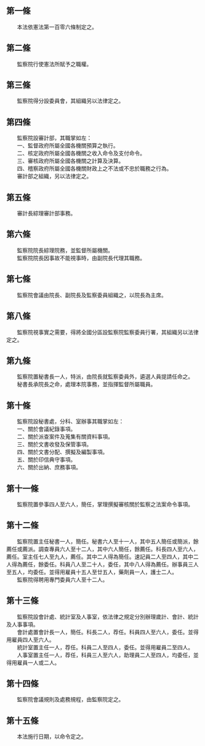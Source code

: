 第一條 
-------
　　本法依憲法第一百零六條制定之。  


第二條 
-------
　　監察院行使憲法所賦予之職權。  


第三條 
-------
　　監察院得分設委員會，其組織另以法律定之。  


第四條 
-------
　　監察院設審計部，其職掌如左：  
　　一、監督政府所屬全國各機關預算之執行。  
　　二、核定政府所屬全國各機關之收入命令及支付命令。  
　　三、審核政府所屬全國各機關之計算及決算。  
　　四、稽察政府所屬全國各機關財政上之不法或不忠於職務之行為。  
　　審計部之組織，另以法律定之。  


第五條 
-------
　　審計長綜理審計部事務。  


第六條 
-------
　　監察院院長綜理院務，並監督所屬機關。  
　　監察院院長因事故不能視事時，由副院長代理其職務。  


第七條 
-------
　　監察院會議由院長、副院長及監察委員組織之，以院長為主席。  


第八條 
-------
　　監察院視事實之需要，得將全國分區設監察院監察委員行署，其組織另以法律定之。  


第九條 
-------
　　監察院置秘書長一人，特派，由院長就監察委員外，遴選人員提請任命之。  
　　秘書長承院長之命，處理本院事務，並指揮監督所屬職員。  


第十條 
-------
　　監察院設秘書處，分科、室辦事其職掌如左：  
　　一、關於會議紀錄事項。  
　　二、關於派查案件及蒐集有關資料事項。  
　　三、關於文書收發及保管事項。  
　　四、關於文書分配、撰擬及編製事項。  
　　五、關於印信典守事項。  
　　六、關於出納、庶務事項。  


第十一條 
---------
　　監察院置參事四人至六人，簡任，掌理撰擬審核關於監察之法案命令事項。  


第十二條 
---------
　　監察院置主任秘書一人，簡任。秘書六人至十一人，其中五人簡任或簡派，餘薦任或薦派。調查專員六人至十二人，其中六人簡任，餘薦任。科長四人至六人，薦任。室主任七人至九人，薦任。其中二人得為簡任。速記員二人至四人，其中二人得為薦任，餘委任。科員八人至二十人，委任，其中八人得為薦任。辦事員三人至五人，均委任。並得用雇員十五人至廿五人，藥劑員一人，護士二人。  
　　監察院得聘用專門委員六人至十二人。  


第十三條 
---------
　　監察院設會計處、統計室及人事室，依法律之規定分別辦理歲計、會計、統計及人事事項。  
　　會計處置會計長一人，簡任。科長二人，荐任。科員四人至六人，委任。並得用雇員四人至六人。  
　　統計室置主任一人，荐任。科員二人至四人，委任。並得用雇員二至四人。  
　　人事室置主任一人，荐任，科員三人至六人，助理員二人至四人，均委任，並得用雇員一人或二人。  


第十四條 
---------
　　監察院會議規則及處務規程，由監察院定之。  


第十五條 
---------
　　本法施行日期，以命令定之。
